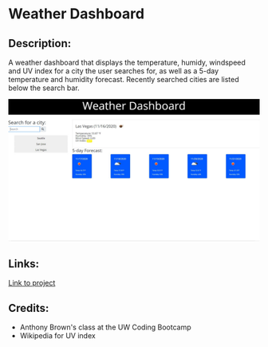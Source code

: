 # Weather Dashboard

## Description:
A weather dashboard that displays the temperature, humidy, windspeed and UV index for a city the user searches for, as well as a 5-day temperature and humidity forecast. Recently searched cities are listed below the search bar.

![](https://github.com/ilya-libershteyn/WeatherDashboard/blob/main/Assets/weather_dash.jpg)

## Links:
[Link to project](https://ilya-libershteyn.github.io/WeatherDashboard/)

## Credits:
* Anthony Brown's class at the UW Coding Bootcamp
* Wikipedia for UV index

